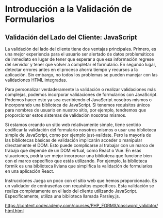 # Introducción a la Validación de Formularios

## Validación del Lado del Cliente: JavaScript

La validación del lado del cliente tiene dos ventajas principales. Primero, es una mejor experiencia para el usuario ser alertado de datos problemáticos de inmediato en lugar de tener que esperar a que esa información regrese del servidor y tener que volver a completar el formulario. En segundo lugar, detectar errores antes en el proceso ahorra tiempo y recursos a la aplicación. Sin embargo, no todos los problemas se pueden manejar con las validaciones HTML integradas.

Para personalizar verdaderamente la validación o realizar validaciones más complejas, podemos incorporar validaciones de formularios con JavaScript. Podemos hacer esto ya sea escribiendo el JavaScript nosotros mismos o incorporando una biblioteca de JavaScript. Si tenemos requisitos únicos para nombres de usuario en nuestro sitio, por ejemplo, tendremos que proporcionar estos sistemas de validación nosotros mismos.

Si estamos creando un sitio web relativamente simple, tiene sentido codificar la validación del formulario nosotros mismos o usar una biblioteca simple de JavaScript, como por ejemplo just-validate. Pero la mayoría de las bibliotecas básicas de validación implicarán acceder o manipular directamente el DOM. Esto puede complicarse al trabajar con un marco de trabajo que depende de un DOM virtual, como React o Vue. En esas situaciones, podría ser mejor incorporar una biblioteca que funcione bien con el marco específico que estás utilizando. Por ejemplo, la biblioteca formik es una biblioteca liviana que simplifica la validación de formularios en una aplicación React.

Instrucciones
Juega un poco con el sitio web que hemos proporcionado. Es un validador de contraseñas con requisitos específicos. Esta validación se realiza completamente en el lado del cliente utilizando JavaScript. Específicamente, utiliza una biblioteca llamada Parsley.js.

https://content.codecademy.com/courses/PHP_FORMS/password_validator/html.html
